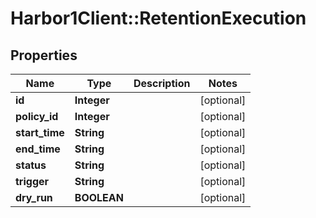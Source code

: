 # Harbor1Client::RetentionExecution

## Properties
Name | Type | Description | Notes
------------ | ------------- | ------------- | -------------
**id** | **Integer** |  | [optional] 
**policy_id** | **Integer** |  | [optional] 
**start_time** | **String** |  | [optional] 
**end_time** | **String** |  | [optional] 
**status** | **String** |  | [optional] 
**trigger** | **String** |  | [optional] 
**dry_run** | **BOOLEAN** |  | [optional] 


